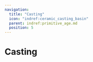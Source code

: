 ```yaml
---
navigation:
  title: "Casting"
  icon: "indref:ceramic_casting_basin"
  parent: indref:primitive_age.md
  position: 5
---
```


# Casting
